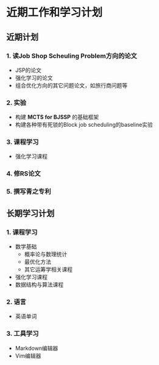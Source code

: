 # 近期工作和学习计划

## 近期计划

### 1. 读Job Shop Scheuling Problem方向的论文
- JSP的论文
- 强化学习的论文
- 组合优化方向的其它问题论文，如旅行商问题等
### 2. 实验
- 构建 **MCTS for BJSSP** 的基础框架
- 构建各种带有死锁的Block job scheduling的baseline实验
### 3. 课程学习
- 强化学习课程
### 4. 修RS论文
### 5. 撰写青之专利

## 长期学习计划
### 1. 课程学习
  - 数学基础
    - 概率论与数理统计
    - 最优化方法
    - 其它运筹学相关课程
- 强化学习课程
- 数据结构与算法课程

### 2. 语言
- 英语单词

### 3. 工具学习
- Markdown编辑器
- Vim编辑器